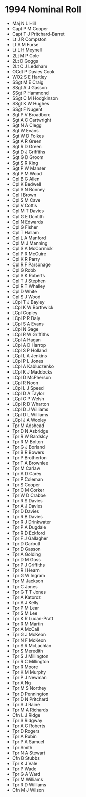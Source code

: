 # 1994 Nominal Roll

* Maj N L Hill
* Capt P M Cooper
* Capt T J Pritchard-Barret
* Lt J R Compston
* Lt A M Furse
* Lt L H Meynell
* 2Lt M P Cole
* 2Lt D Goggs
* 2Lt C J Ledsham
* OCdt P Davies Cook
* WO2 S E Hartley
* SSgt M E Craig
* SSgt A J Gasson
* SSgt P Hammond
* SSgt C M Hodgkinson
* SSgt K W Hughes
* SSgt F Nugent
* Sgt P V Broadbcrc
* Sgt A C Cartwright
* Sgt N A Clegg
* Sgt W Evans
* Sgt W D Folkes
* Sgt A R Green
* Sgt R D Green
* Sgt D J Griffiths
* Sgt G D Groom
* Sgt S R King
* Sgt P W Manser
* Sgt P M Wood
* Cpl B G Allen
* Cpl K Bedwell
* Cpl S N Bonney
* Cpl I Brown
* Cpl S M Cave
* Cpl V Cottis
* Cpl M T Davies
* Cpl G E Dcntith
* Cpl N Edwards
* Cpl G Fisher
* Cpl T Hallam
* Cpl L A Manford
* Cpl M J Manning
* Cpl S A McCormick
* Cpl P R McGuire
* Cpl K R Parry
* Cpl R F Parsonage
* Cpl G Robb
* Cpl S K Roberts
* Cpl T J Stephen
* Cpl R T Whalley
* Cpl D White
* Cpl S J Wood
* LCpl T J Bayley
* LCpl K W Borthwick
* LCpl Copley
* LCpl P R Daly
* LCpl S A Evans
* LCpl N Gage
* LCpl R W Griffiths
* LCpl A Hagan
* LCpl A D Harrop
* LCpl S P Holland
* LCpl L A Jenkins
* LCpl P L Jones
* LCpl A Kabluczenko
* LCpl K J Maddocks
* LCpl D McPherson
* LCpl R Noon
* LCpl L J Speed
* LCpl D A Taylor
* LCpl G P Welsh
* LCpl R D Wharton
* LCpl D J Williams
* LCpl D L Williams
* LCpl J A Wooley
* Tpr M Adshead
* Tpr D N Asbridge
* Tpr R W Bardslcy
* Tpr R M Bolton
* Tpr G J Borland
* Tpr B R Bowers
* Tpr P Brotherton
* Tpr T A Brownlee
* Tpr M Carlaw
* Tpr A D Carey
* Tpr P Coleman
* Tpr S Cooper
* Tpr C M Corker
* Tpr W D Crabbe
* Tpr R S Davies
* Tpr A J Davies
* Tpr D Davies
* Tpr R B Davies
* Tpr R J Drinkwater
* Tpr P A Dugdale
* Tpr R D Eckford
* Tpr F J Gallagher
* Tpr D Garbutl
* Tpr D Gasson
* Tpr A Golding
* Tpr D M Goss
* Tpr P J Griffiths
* Tpr R I Hearn
* Tpr G W Ingram
* Tpr M Jackson
* Tpr C Jones
* Tpr G T T Jones
* Tpr A Katoroz
* Tpr A J Kelly
* Tpr P M Lear
* Tpr S M Lee
* Tpr K R Lucan-Pratt
* Tpr R M Martin
* Tpr A McCall
* Tpr G J McKeon
* Tpr N F McKeon
* Tpr S R McLachlan
* Tpr S Meredith
* Tpr S J Millington
* Tpr R C Millington
* Tpr R Moore
* Tpr K M Murphy
* Tpr P J Newman
* Tpr A Ng
* Tpr M S Northey
* Tpr D Pennington
* Tpr D N Pritchard
* Tpr S J Raine
* Tpr M A Richards
* Cfn L J Ridge
* Tpr S Ridgway
* Tpr A C Roberts
* Tpr D Rogers
* Tpr A Rubin
* Tpr P A Samuel
* Tpr Smith
* Tpr N A Stewart
* Cfn B Stubbs
* Tpr K J Vale
* Tpr P Wade
* Tpr G A Ward
* Tpr M Williams
* Tpr R D Williams
* Cfn M J Wilson

